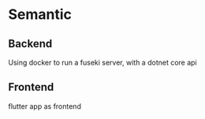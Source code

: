 # Semantic

## Backend
Using docker to run a fuseki server, with a dotnet core api 

## Frontend
flutter app as frontend
